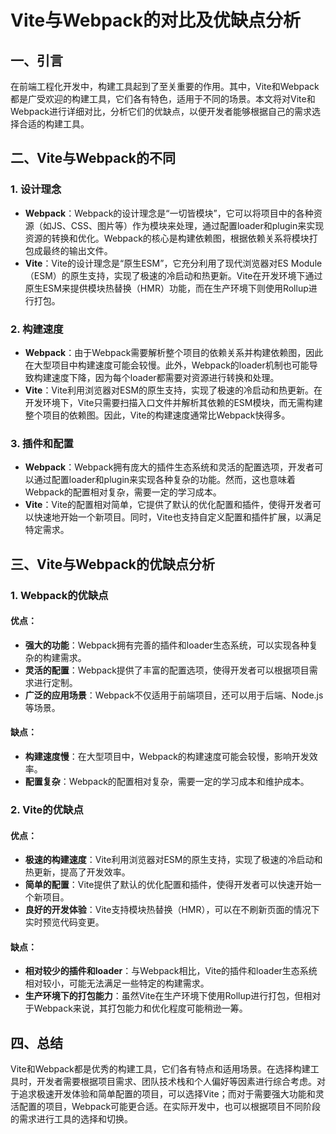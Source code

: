 # Vite与Webpack的对比及优缺点分析

## 一、引言

在前端工程化开发中，构建工具起到了至关重要的作用。其中，Vite和Webpack都是广受欢迎的构建工具，它们各有特色，适用于不同的场景。本文将对Vite和Webpack进行详细对比，分析它们的优缺点，以便开发者能够根据自己的需求选择合适的构建工具。

## 二、Vite与Webpack的不同

### 1. 设计理念

* **Webpack**：Webpack的设计理念是“一切皆模块”，它可以将项目中的各种资源（如JS、CSS、图片等）作为模块来处理，通过配置loader和plugin来实现资源的转换和优化。Webpack的核心是构建依赖图，根据依赖关系将模块打包成最终的输出文件。
* **Vite**：Vite的设计理念是“原生ESM”，它充分利用了现代浏览器对ES Module（ESM）的原生支持，实现了极速的冷启动和热更新。Vite在开发环境下通过原生ESM来提供模块热替换（HMR）功能，而在生产环境下则使用Rollup进行打包。

### 2. 构建速度

* **Webpack**：由于Webpack需要解析整个项目的依赖关系并构建依赖图，因此在大型项目中构建速度可能会较慢。此外，Webpack的loader机制也可能导致构建速度下降，因为每个loader都需要对资源进行转换和处理。
* **Vite**：Vite利用浏览器对ESM的原生支持，实现了极速的冷启动和热更新。在开发环境下，Vite只需要扫描入口文件并解析其依赖的ESM模块，而无需构建整个项目的依赖图。因此，Vite的构建速度通常比Webpack快得多。

### 3. 插件和配置

* **Webpack**：Webpack拥有庞大的插件生态系统和灵活的配置选项，开发者可以通过配置loader和plugin来实现各种复杂的功能。然而，这也意味着Webpack的配置相对复杂，需要一定的学习成本。
* **Vite**：Vite的配置相对简单，它提供了默认的优化配置和插件，使得开发者可以快速地开始一个新项目。同时，Vite也支持自定义配置和插件扩展，以满足特定需求。

## 三、Vite与Webpack的优缺点分析

### 1. Webpack的优缺点

#### 优点：

* **强大的功能**：Webpack拥有完善的插件和loader生态系统，可以实现各种复杂的构建需求。
* **灵活的配置**：Webpack提供了丰富的配置选项，使得开发者可以根据项目需求进行定制。
* **广泛的应用场景**：Webpack不仅适用于前端项目，还可以用于后端、Node.js等场景。

#### 缺点：

* **构建速度慢**：在大型项目中，Webpack的构建速度可能会较慢，影响开发效率。
* **配置复杂**：Webpack的配置相对复杂，需要一定的学习成本和维护成本。

### 2. Vite的优缺点

#### 优点：

* **极速的构建速度**：Vite利用浏览器对ESM的原生支持，实现了极速的冷启动和热更新，提高了开发效率。
* **简单的配置**：Vite提供了默认的优化配置和插件，使得开发者可以快速开始一个新项目。
* **良好的开发体验**：Vite支持模块热替换（HMR），可以在不刷新页面的情况下实时预览代码变更。

#### 缺点：

* **相对较少的插件和loader**：与Webpack相比，Vite的插件和loader生态系统相对较小，可能无法满足一些特定的构建需求。
* **生产环境下的打包能力**：虽然Vite在生产环境下使用Rollup进行打包，但相对于Webpack来说，其打包能力和优化程度可能稍逊一筹。

## 四、总结

Vite和Webpack都是优秀的构建工具，它们各有特点和适用场景。在选择构建工具时，开发者需要根据项目需求、团队技术栈和个人偏好等因素进行综合考虑。对于追求极速开发体验和简单配置的项目，可以选择Vite；而对于需要强大功能和灵活配置的项目，Webpack可能更合适。在实际开发中，也可以根据项目不同阶段的需求进行工具的选择和切换。